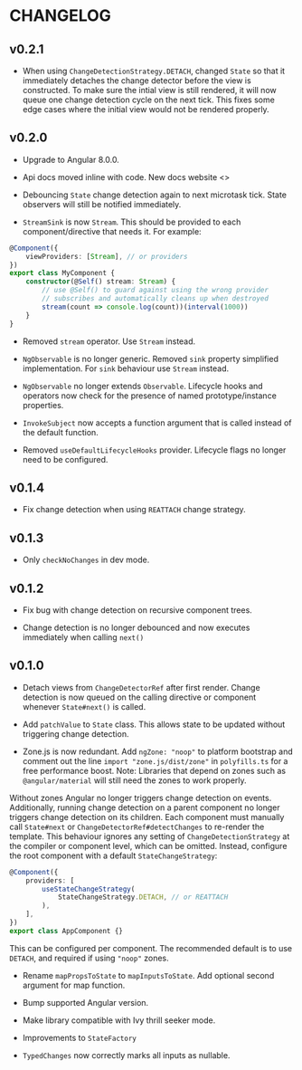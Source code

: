 # CHANGELOG

## v0.2.1

-   When using `ChangeDetectionStrategy.DETACH`, changed `State` so that it immediately detaches the change
    detector before the view is constructed. To make sure the intial view is still rendered, it will now queue 
    one change detection cycle on the next tick. This fixes some edge cases where the initial view would not
    be rendered properly.

## v0.2.0

-   Upgrade to Angular 8.0.0.

-   Api docs moved inline with code. New docs website <<TBD>>

-   Debouncing `State` change detection again to next microtask tick. State observers will still be notified immediately.

-   `StreamSink` is now `Stream`. This should be provided to each component/directive that needs it. For example:

```ts
@Component({
    viewProviders: [Stream], // or providers
})
export class MyComponent {
    constructor(@Self() stream: Stream) {
        // use @Self() to guard against using the wrong provider
        // subscribes and automatically cleans up when destroyed
        stream(count => console.log(count))(interval(1000))
    }
}
```

-   Removed `stream` operator. Use `Stream` instead.

-   `NgObservable` is no longer generic. Removed `sink` property simplified implementation. For `sink` behaviour use `Stream` instead.

-   `NgObservable` no longer extends `Observable`. Lifecycle hooks and operators now check for the presence of named prototype/instance properties.

-   `InvokeSubject` now accepts a function argument that is called instead of the default function.

-   Removed `useDefaultLifecycleHooks` provider. Lifecycle flags no longer need to be configured.

## v0.1.4

-   Fix change detection when using `REATTACH` change strategy.

## v0.1.3

-   Only `checkNoChanges` in dev mode.

## v0.1.2

-   Fix bug with change detection on recursive component trees.

-   Change detection is no longer debounced and now executes immediately when calling `next()`

## v0.1.0

-   Detach views from `ChangeDetectorRef` after first render.
    Change detection is now queued on the calling directive or component
    whenever `State#next()` is called.

-   Add `patchValue` to `State` class. This allows state to be updated without
    triggering change detection.

-   Zone.js is now redundant. Add `ngZone: "noop"` to platform
    bootstrap and comment out the line `import "zone.js/dist/zone"`
    in `polyfills.ts` for a free performance boost. Note: Libraries
    that depend on zones such as `@angular/material` will still need
    the zones to work properly.

Without zones Angular no longer triggers change detection on events.
Additionally, running change detection on a parent component no
longer triggers change detection on its children. Each component must
manually call `State#next` or `ChangeDetectorRef#detectChanges` to
re-render the template. This behaviour ignores any setting of
`ChangeDetectionStrategy` at the compiler or component level, which
can be omitted. Instead, configure the root component with a default
`StateChangeStrategy`:

```typescript
@Component({
    providers: [
        useStateChangeStrategy(
            StateChangeStrategy.DETACH, // or REATTACH
        ),
    ],
})
export class AppComponent {}
```

This can be configured per component. The recommended default is to
use `DETACH`, and required if using `"noop"` zones.

-   Rename `mapPropsToState` to `mapInputsToState`. Add optional
    second argument for map function.

-   Bump supported Angular version.

-   Make library compatible with Ivy thrill seeker mode.

-   Improvements to `StateFactory`

-   `TypedChanges` now correctly marks all inputs as nullable.
